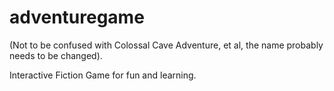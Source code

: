 # adventuregame

(Not to be confused with Colossal Cave Adventure, et al, the name probably needs to be changed).

Interactive Fiction Game for fun and learning.
